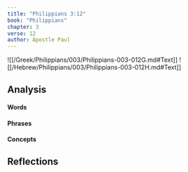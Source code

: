 ```yaml
---
title: "Philippians 3:12"
book: "Philippians"
chapter: 3
verse: 12
author: Apostle Paul
---
```

![[/Greek/Philippians/003/Philippians-003-012G.md#Text]]
![[/Hebrew/Philippians/003/Philippians-003-012H.md#Text]]

## Analysis

#### Words

#### Phrases

#### Concepts

## Reflections
